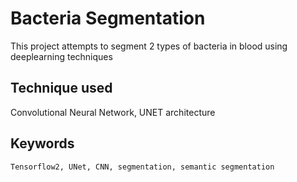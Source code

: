 # Bacteria Segmentation

This project attempts to segment 2 types of bacteria in blood using deeplearning techniques

## Technique used
Convolutional Neural Network,
UNET architecture

## Keywords
```
Tensorflow2, UNet, CNN, segmentation, semantic segmentation
```